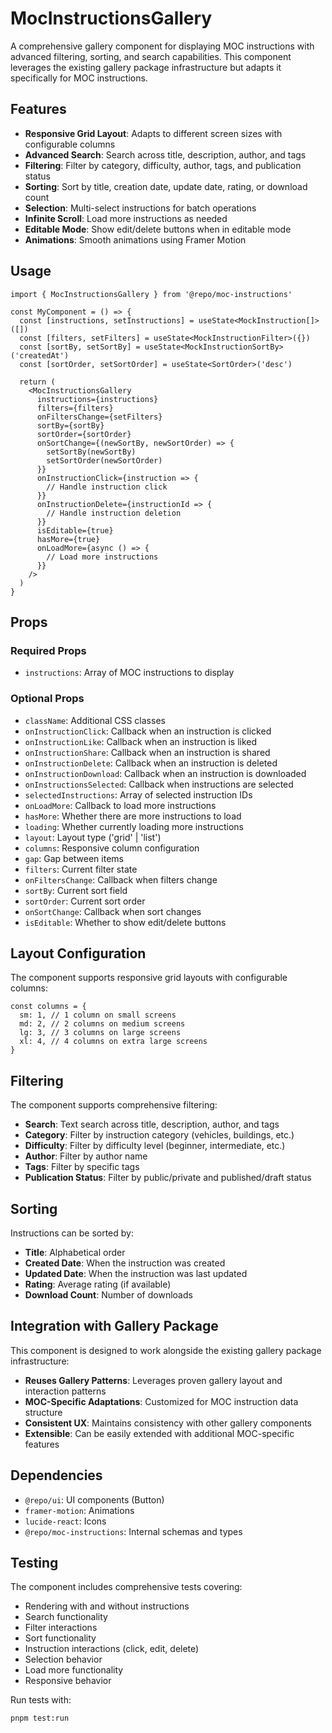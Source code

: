 # MocInstructionsGallery

A comprehensive gallery component for displaying MOC instructions with advanced filtering, sorting, and search capabilities. This component leverages the existing gallery package infrastructure but adapts it specifically for MOC instructions.

## Features

- **Responsive Grid Layout**: Adapts to different screen sizes with configurable columns
- **Advanced Search**: Search across title, description, author, and tags
- **Filtering**: Filter by category, difficulty, author, tags, and publication status
- **Sorting**: Sort by title, creation date, update date, rating, or download count
- **Selection**: Multi-select instructions for batch operations
- **Infinite Scroll**: Load more instructions as needed
- **Editable Mode**: Show edit/delete buttons when in editable mode
- **Animations**: Smooth animations using Framer Motion

## Usage

```tsx
import { MocInstructionsGallery } from '@repo/moc-instructions'

const MyComponent = () => {
  const [instructions, setInstructions] = useState<MockInstruction[]>([])
  const [filters, setFilters] = useState<MockInstructionFilter>({})
  const [sortBy, setSortBy] = useState<MockInstructionSortBy>('createdAt')
  const [sortOrder, setSortOrder] = useState<SortOrder>('desc')

  return (
    <MocInstructionsGallery
      instructions={instructions}
      filters={filters}
      onFiltersChange={setFilters}
      sortBy={sortBy}
      sortOrder={sortOrder}
      onSortChange={(newSortBy, newSortOrder) => {
        setSortBy(newSortBy)
        setSortOrder(newSortOrder)
      }}
      onInstructionClick={instruction => {
        // Handle instruction click
      }}
      onInstructionDelete={instructionId => {
        // Handle instruction deletion
      }}
      isEditable={true}
      hasMore={true}
      onLoadMore={async () => {
        // Load more instructions
      }}
    />
  )
}
```

## Props

### Required Props

- `instructions`: Array of MOC instructions to display

### Optional Props

- `className`: Additional CSS classes
- `onInstructionClick`: Callback when an instruction is clicked
- `onInstructionLike`: Callback when an instruction is liked
- `onInstructionShare`: Callback when an instruction is shared
- `onInstructionDelete`: Callback when an instruction is deleted
- `onInstructionDownload`: Callback when an instruction is downloaded
- `onInstructionsSelected`: Callback when instructions are selected
- `selectedInstructions`: Array of selected instruction IDs
- `onLoadMore`: Callback to load more instructions
- `hasMore`: Whether there are more instructions to load
- `loading`: Whether currently loading more instructions
- `layout`: Layout type ('grid' | 'list')
- `columns`: Responsive column configuration
- `gap`: Gap between items
- `filters`: Current filter state
- `onFiltersChange`: Callback when filters change
- `sortBy`: Current sort field
- `sortOrder`: Current sort order
- `onSortChange`: Callback when sort changes
- `isEditable`: Whether to show edit/delete buttons

## Layout Configuration

The component supports responsive grid layouts with configurable columns:

```tsx
const columns = {
  sm: 1, // 1 column on small screens
  md: 2, // 2 columns on medium screens
  lg: 3, // 3 columns on large screens
  xl: 4, // 4 columns on extra large screens
}
```

## Filtering

The component supports comprehensive filtering:

- **Search**: Text search across title, description, author, and tags
- **Category**: Filter by instruction category (vehicles, buildings, etc.)
- **Difficulty**: Filter by difficulty level (beginner, intermediate, etc.)
- **Author**: Filter by author name
- **Tags**: Filter by specific tags
- **Publication Status**: Filter by public/private and published/draft status

## Sorting

Instructions can be sorted by:

- **Title**: Alphabetical order
- **Created Date**: When the instruction was created
- **Updated Date**: When the instruction was last updated
- **Rating**: Average rating (if available)
- **Download Count**: Number of downloads

## Integration with Gallery Package

This component is designed to work alongside the existing gallery package infrastructure:

- **Reuses Gallery Patterns**: Leverages proven gallery layout and interaction patterns
- **MOC-Specific Adaptations**: Customized for MOC instruction data structure
- **Consistent UX**: Maintains consistency with other gallery components
- **Extensible**: Can be easily extended with additional MOC-specific features

## Dependencies

- `@repo/ui`: UI components (Button)
- `framer-motion`: Animations
- `lucide-react`: Icons
- `@repo/moc-instructions`: Internal schemas and types

## Testing

The component includes comprehensive tests covering:

- Rendering with and without instructions
- Search functionality
- Filter interactions
- Sort functionality
- Instruction interactions (click, edit, delete)
- Selection behavior
- Load more functionality
- Responsive behavior

Run tests with:

```bash
pnpm test:run
```
